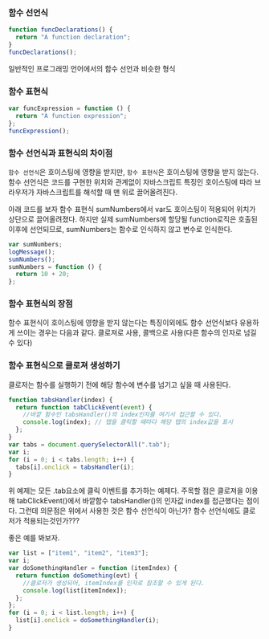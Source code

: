### 함수 선언식

```js
function funcDeclarations() {
  return "A function declaration";
}
funcDeclarations();
```

일반적인 프로그래밍 언어에서의 함수 선언과 비슷한 형식

### 함수 표현식

```js
var funcExpression = function () {
  return "A function expression";
};
funcExpression();
```

### 함수 선언식과 표현식의 차이점

`함수 선언식`은 호이스팅에 영향을 받지만, `함수 표현식`은 호이스팅에 영향을 받지
않는다. 함수 선언식은 코드를 구현한 위치와 관계없이 자바스크립트 특징인
호이스팅에 따라 브라우저가 자바스크립트를 해석할 때 맨 위로 끌어올려진다.

아래 코드를 보자
함수 표현식 sumNumbers에서 var도 호이스팅이 적용되어 위치가 상단으로 끌어올려졌다.
하지만 실제 sumNumbers에 할당될 function로직은 호출된 이후에 선언되므로,
sumNumbers는 함수로 인식하지 않고 변수로 인식한다.

```js
var sumNumbers;
logMessage();
sumNumbers();
sumNumbers = function () {
  return 10 + 20;
};
```

### 함수 표현식의 장점

함수 표현식이 호이스팅에 영향을 받지 않는다는 특징이외에도 함수 선언식보다 유용하게 쓰이는 경우는 다음과 같다.
클로져로 사용, 콜백으로 사용(다른 함수의 인자로 넘길 수 있다)

### 함수 표현식으로 클로져 생성하기

클로저는 함수를 실행하기 전에 해당 함수에 변수를 넘기고 싶을 때 사용된다.

```js
function tabsHandler(index) {
  return function tabClickEvent(event) {
    //바깥 함수인 tabsHandler()의 index인자를 여기서 접근할 수 있다.
    console.log(index); // 탭을 클릭할 때마다 해당 탭의 index값을 표시
  };
}
var tabs = document.querySelectorAll(".tab");
var i;
for (i = 0; i < tabs.length; i++) {
  tabs[i].onclick = tabsHandler(i);
}
```

위 예제는 모든 .tab요소에 클릭 이벤트를 추가하는 예제다.
주목할 점은 클로져을 이용해 tabClickEvent()에서 바깥함수 tabsHandler()의 인자값 index를 접근했다는 점이다.
그런데 의문점은 위에서 사용한 것은 함수 선언식이 아닌가? 함수 선언식에도 클로저가 적용되는것인가???

좋은 예를 봐보자.

```js
var list = ["item1", "item2", "item3"];
var i;
var doSomethingHandler = function (itemIndex) {
  return function doSomething(evt) {
    //클로저가 생성되어, itemIndex를 인자로 참조할 수 있게 된다.
    console.log(list[itemIndex]);
  };
};
for (i = 0; i < list.length; i++) {
  list[i].onclick = doSomethingHandler(i);
}
```
